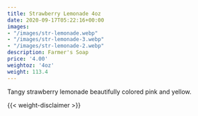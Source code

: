 ```yaml
---
title: Strawberry Lemonade 4oz
date: 2020-09-17T05:22:16+00:00
images:
- "/images/str-lemonade.webp"
- "/images/str-lemonade-3.webp"
- "/images/str-lemonade-2.webp"
description: Farmer's Soap
price: '4.00'
weightoz: '4oz'
weight: 113.4
---
```

Tangy strawberry lemonade beautifully colored pink and yellow.


{{< weight-disclaimer >}}